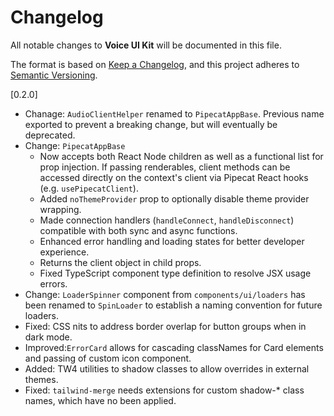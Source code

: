 # Changelog

All notable changes to **Voice UI Kit** will be documented in this file.

The format is based on [Keep a Changelog](https://keepachangelog.com/en/1.0.0/),
and this project adheres to [Semantic Versioning](https://semver.org/spec/v2.0.0.html).

[0.2.0]

- Chanage: `AudioClientHelper` renamed to `PipecatAppBase`. Previous name exported to prevent a breaking change, but will eventually be deprecated.
- Change: `PipecatAppBase`
    - Now accepts both React Node children as well as a functional list for prop injection. If passing renderables, client methods can be accessed directly on the context's client via Pipecat React hooks (e.g. `usePipecatClient`).
    - Added `noThemeProvider` prop to optionally disable theme provider wrapping.
    - Made connection handlers (`handleConnect`, `handleDisconnect`) compatible with both sync and async functions.
    - Enhanced error handling and loading states for better developer experience.
    - Returns the client object in child props.
    - Fixed TypeScript component type definition to resolve JSX usage errors.
- Change: `LoaderSpinner` component from `components/ui/loaders` has been renamed to `SpinLoader` to establish a naming convention for future loaders.
- Fixed: CSS nits to address border overlap for button groups when in dark mode.
- Improved:`ErrorCard` allows for cascading classNames for Card elements and passing of custom icon component.
- Added: TW4 utilities to shadow classes to allow overrides in external themes.
- Fixed: `tailwind-merge` needs extensions for custom shadow-* class names, which have no been applied.